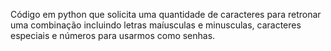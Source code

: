 Código em python que solicita uma quantidade de caracteres para retronar uma combinação incluindo letras maíusculas e minusculas, caracteres especiais e números para usarmos como senhas.